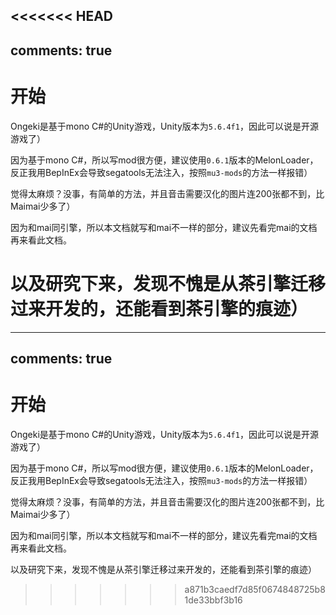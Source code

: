 <<<<<<< HEAD
---
comments: true
---

# 开始

Ongeki是基于mono C#的Unity游戏，Unity版本为`5.6.4f1`，因此可以说是开源游戏了）

因为基于mono C#，所以写mod很方便，建议使用`0.6.1`版本的MelonLoader，反正我用BepInEx会导致segatools无法注入，按照`mu3-mods`的方法一样报错）

觉得太麻烦？没事，有简单的方法，并且音击需要汉化的图片连200张都不到，比Maimai少多了）

因为和mai同引擎，所以本文档就写和mai不一样的部分，建议先看完mai的文档再来看此文档。

以及研究下来，发现不愧是从茶引擎迁移过来开发的，还能看到茶引擎的痕迹）
=======
---
comments: true
---

# 开始

Ongeki是基于mono C#的Unity游戏，Unity版本为`5.6.4f1`，因此可以说是开源游戏了）

因为基于mono C#，所以写mod很方便，建议使用`0.6.1`版本的MelonLoader，反正我用BepInEx会导致segatools无法注入，按照`mu3-mods`的方法一样报错）

觉得太麻烦？没事，有简单的方法，并且音击需要汉化的图片连200张都不到，比Maimai少多了）

因为和mai同引擎，所以本文档就写和mai不一样的部分，建议先看完mai的文档再来看此文档。

以及研究下来，发现不愧是从茶引擎迁移过来开发的，还能看到茶引擎的痕迹）
>>>>>>> a871b3caedf7d85f0674848725b81de33bbf3b16
